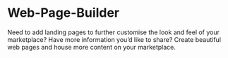 # Web-Page-Builder
Need to add landing pages to further customise the look and feel of your marketplace? Have more information you’d like to share? Create beautiful web pages and house more content on your marketplace.
